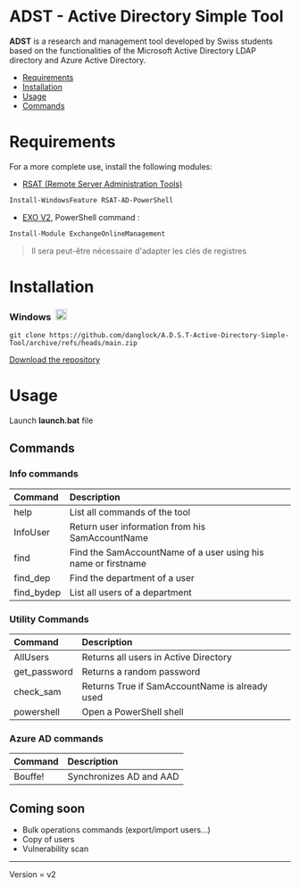 # ADST - Active Directory Simple Tool

**ADST** is a research and management tool developed by Swiss students based on the functionalities of the Microsoft Active Directory LDAP directory and Azure Active Directory.


- [Requirements](#requirements)
- [Installation](#installation)
- [Usage](#usage)
- [Commands](#commands)






# Requirements


For a more complete use, install the following modules:




- [RSAT (Remote Server Administration Tools)]()
```PowerShell
Install-WindowsFeature RSAT-AD-PowerShell
```
- [EXO V2](https://docs.microsoft.com/en-us/powershell/exchange/exchange-online-powershell-v2#:~:text=To%20install%20the%20EXO%20V2,module%20from%20the%20PowerShell%20Gallery.), PowerShell command :
```PowerShell
Install-Module ExchangeOnlineManagement
```
> Il sera peut-être nécessaire d'adapter les clés de registres



# Installation
<h3><strong>Windows </strong>&nbsp;<img src="https://cdn.icon-icons.com/icons2/1488/PNG/512/5314-windows_102509.png" alt="" width="20" height="20" /></h3>

```
git clone https://github.com/danglock/A.D.S.T-Active-Directory-Simple-Tool/archive/refs/heads/main.zip
```
[Download the repository](https://github.com/danglock/A.D.S.T-Active-Directory-Simple-Tool/archive/refs/heads/main.zip)


# Usage

Launch **launch.bat** file


## Commands
### Info commands
|**Command**|**Description**|
|:------|:----------|
| help  | List all commands of the tool
|InfoUser|Return user information from his SamAccountName|
|find   |Find the SamAccountName of a user using his name or firstname
|find_dep|Find the department of a user
|find_bydep|List all users of a department

### Utility Commands
|**Command**|**Description**|
|:------|:----------|
|AllUsers|Returns all users in Active Directory
|get_password|Returns a random password
|check_sam|Returns True if SamAccountName is already used
|powershell|Open a PowerShell shell

### Azure AD commands
|**Command**|**Description**|
|:------|:----------|
|Bouffe!|Synchronizes AD and AAD

## Coming soon

- Bulk operations commands (export/import users...)
- Copy of users
- Vulnerability scan


***
Version = v2
